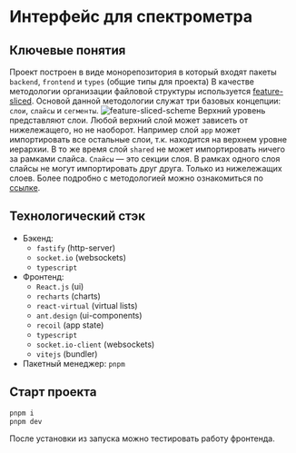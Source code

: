 # Интерфейс для спектрометра

## Ключевые понятия
Проект построен в виде монорепозитория в который входят пакеты `backend`, `frontend` и `types` (общие типы для проекта)
В качестве методологии организации файловой структуры используется [feature-sliced](https://feature-sliced.design/). Основой данной методологии служат три базовых концепции: `слои`, `слайсы` и `сегменты`.
![feature-sliced-scheme](https://feature-sliced.design/assets/images/hierarchy-of-concepts-3d899f33a6acd0a9bdc9696c07cce7a1.jpg) 
Верхний уровень представляют слои. Любой верхний слой может зависеть от нижележащего, но не наоборот. Например слой `app` может импортировать все остальные слои, т.к. находится на верхнем уровне иерархии. В то же время слой `shared` не может импортировать ничего за рамками слайса.
`Слайсы` — это секции слоя. В рамках одного слоя слайсы не могут импортировать друг друга. Только из нижележащих слоев.
Более подробно c методологией можно ознакомиться по [ссылке](https://feature-sliced.design/).

## Технологический стэк
- Бэкенд:
    - `fastify` (http-server)
    - `socket.io` (websockets)
    - `typescript`
- Фронтенд:
    - `React.js` (ui)
    - `recharts` (charts)
    - `react-virtual` (virtual lists)
    - `ant.design` (ui-components)
    - `recoil` (app state)
    - `typescript`
    - `socket.io-client` (websockets)
    - `vitejs` (bundler)
- Пакетный менеджер: `pnpm`

## Старт проекта
```sh
pnpm i
pnpm dev
```
После установки из запуска можно тестировать работу фронтенда.

